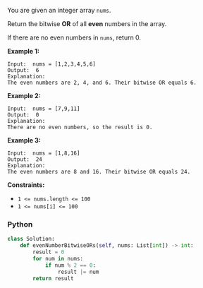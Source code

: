 You are given an integer array  `nums`.

Return the bitwise  **OR**  of all  **even**  numbers in the array.

If there are no even numbers in  `nums`, return 0.

**Example 1:**
```
Input:  nums = [1,2,3,4,5,6]
Output:  6
Explanation:
The even numbers are 2, 4, and 6. Their bitwise OR equals 6.
```

**Example 2:**
```
Input:  nums = [7,9,11]
Output:  0
Explanation:
There are no even numbers, so the result is 0.
```

**Example 3:**
```
Input:  nums = [1,8,16]
Output:  24
Explanation:
The even numbers are 8 and 16. Their bitwise OR equals 24.
```

**Constraints:**

-   `1 <= nums.length <= 100`
-   `1 <= nums[i] <= 100`


### Python
```py
class Solution:
    def evenNumberBitwiseORs(self, nums: List[int]) -> int:
        result = 0
        for num in nums:
            if num % 2 == 0:
                result |= num
        return result
```